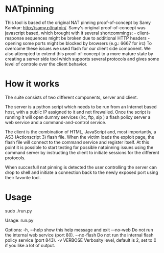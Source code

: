 NATpinning
===============
This tool is based of the original NAT pinning proof-of-concept by Samy Kamkar: http://samy.pl/natpin/. 
Samy's original proof-of-concept was javascript based, which brought with it several shortcommings:
	- client-response sequences might be broken due to additional HTTP headers
	- opening some ports might be blocked by browsers (e.g.: 6667 for irc)
To overcome these issues we used flash for our client side component. 
We also attempted to extend this proof-of-concept to a more mature state by creating a server side tool which supports several protocols and gives some level of controle over the client behavior.



How it works
============
The suite consists of two different components, server and client. 

The server is a python script which needs to be run from an Internet based host, with a public IP assigned to it and not firewalled.
Once the script is running it will open dummy services (irc, ftp, sip ) a flash policy server a web service and a command-and-control service.

The client is the combination of HTML, JavaScript and, most importantly, a AS3 (Actionscript 3) flash file. 
When the victim loads the exploit page, the flash file will connect to the command service and register itself.
At this point it is possible to start testing for possible natpinning issues using the command server by instructing the client to initiate sessions for the different protocols.

When succesfull nat pinning is detected the user controlling the server can drop to shell and initiate a connection back to the newly exposed port using their favorite tool.

Usage
==============
sudo ./run.py

Usage: run.py 

Options:
  -h, --help  show this help message and exit
  --no-web    Do not run the internal web service (port 80).
  --no-flash  Do not run the internal flash policy service (port 843).
  -v VERBOSE  Verbosity level, default is 2, set to 0 if you like a lot of
              output.
